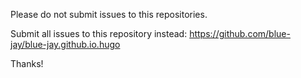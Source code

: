 Please do not submit issues to this repositories.

Submit all issues to this repository instead:
https://github.com/blue-jay/blue-jay.github.io.hugo

Thanks!